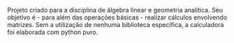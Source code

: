 Projeto criado para a disciplina de álgebra linear e geometria analítica. 
Seu objetivo é - para além das operações básicas - realizar cálculos envolvendo matrizes. 
Sem a utilização de nenhuma biblioteca específica, a calculadora foi elaborada com python puro.
